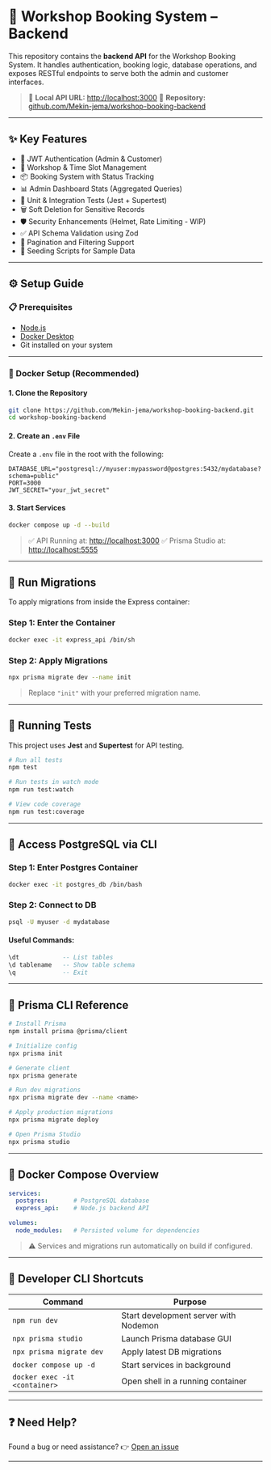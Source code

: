 

# 💠 Workshop Booking System – Backend

This repository contains the **backend API** for the Workshop Booking System. It handles authentication, booking logic, database operations, and exposes RESTful endpoints to serve both the admin and customer interfaces.

> 🔗 **Local API URL:** [http://localhost:3000](http://localhost:3000)
> 📁 **Repository:** [github.com/Mekin-jema/workshop-booking-backend](https://github.com/Mekin-jema/workshop-booking-backend)

---

## ✨ Key Features

* 🔐 JWT Authentication (Admin & Customer)
* 📅 Workshop & Time Slot Management
* 📦 Booking System with Status Tracking
* 📊 Admin Dashboard Stats (Aggregated Queries)
* 🧪 Unit & Integration Tests (Jest + Supertest)
* 🗑️ Soft Deletion for Sensitive Records
* 🛡️ Security Enhancements (Helmet, Rate Limiting - WIP)
* ✅ API Schema Validation using Zod
* 📃 Pagination and Filtering Support
* 🌱 Seeding Scripts for Sample Data

---

## ⚙️ Setup Guide

### 📋 Prerequisites

* [Node.js](https://nodejs.org/)
* [Docker Desktop](https://www.docker.com/products/docker-desktop)
* Git installed on your system

---

### 🐳 Docker Setup (Recommended)

#### 1. Clone the Repository

```bash
git clone https://github.com/Mekin-jema/workshop-booking-backend.git
cd workshop-booking-backend
```

#### 2. Create an `.env` File

Create a `.env` file in the root with the following:

```env
DATABASE_URL="postgresql://myuser:mypassword@postgres:5432/mydatabase?schema=public"
PORT=3000
JWT_SECRET="your_jwt_secret"
```

#### 3. Start Services

```bash
docker compose up -d --build
```

> ✅ API Running at: [http://localhost:3000](http://localhost:3000)
> ✅ Prisma Studio at: [http://localhost:5555](http://localhost:5555)

---

## 🔄 Run Migrations

To apply migrations from inside the Express container:

### Step 1: Enter the Container

```bash
docker exec -it express_api /bin/sh
```

### Step 2: Apply Migrations

```bash
npx prisma migrate dev --name init
```

> Replace `"init"` with your preferred migration name.

---

## 🧪 Running Tests

This project uses **Jest** and **Supertest** for API testing.

```bash
# Run all tests
npm test

# Run tests in watch mode
npm run test:watch

# View code coverage
npm run test:coverage
```

---

## 🐘 Access PostgreSQL via CLI

### Step 1: Enter Postgres Container

```bash
docker exec -it postgres_db /bin/bash
```

### Step 2: Connect to DB

```bash
psql -U myuser -d mydatabase
```

#### Useful Commands:

```sql
\dt            -- List tables
\d tablename   -- Show table schema
\q             -- Exit
```

---

## 🔧 Prisma CLI Reference

```bash
# Install Prisma
npm install prisma @prisma/client

# Initialize config
npx prisma init

# Generate client
npx prisma generate

# Run dev migrations
npx prisma migrate dev --name <name>

# Apply production migrations
npx prisma migrate deploy

# Open Prisma Studio
npx prisma studio
```

---

## 🐋 Docker Compose Overview

```yaml
services:
  postgres:       # PostgreSQL database
  express_api:    # Node.js backend API

volumes:
  node_modules:   # Persisted volume for dependencies
```

> ⚠️ Services and migrations run automatically on build if configured.

---

## 📌 Developer CLI Shortcuts

| Command                       | Purpose                               |
| ----------------------------- | ------------------------------------- |
| `npm run dev`                 | Start development server with Nodemon |
| `npx prisma studio`           | Launch Prisma database GUI            |
| `npx prisma migrate dev`      | Apply latest DB migrations            |
| `docker compose up -d`        | Start services in background          |
| `docker exec -it <container>` | Open shell in a running container     |

---

## ❓ Need Help?

Found a bug or need assistance?
👉 [Open an issue](https://github.com/Mekin-jema/workshop-booking-backend/issues)

---
